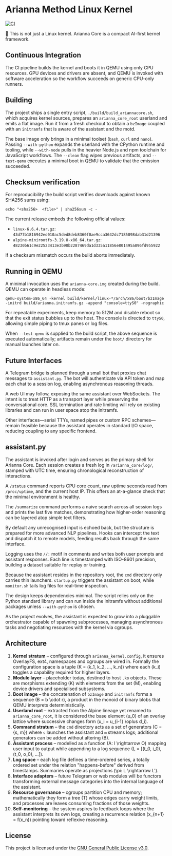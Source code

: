 # Arianna Method Linux Kernel

[![CI](https://github.com/OWNER/Arianna-Linux-Kernel/actions/workflows/ci.yml/badge.svg)](https://github.com/OWNER/Arianna-Linux-Kernel/actions/workflows/ci.yml)

🔹 This is not just a Linux kernel. Arianna Core is a compact AI-first kernel framework.

## Continuous Integration

The CI pipeline builds the kernel and boots it in QEMU using only CPU resources. GPU devices and drivers are absent, and QEMU
is invoked with software acceleration so the workflow succeeds on generic CPU-only runners.

## Building

The project ships a single entry script, `./build/build_ariannacore.sh`, which acquires kernel sources, prepares an `arianna_core_root` userland and emits a flat image. Run it from a fresh checkout to obtain a `bzImage` coupled with an `initramfs` that is aware of the assistant and the motd.

The base image only brings in a minimal toolset (`bash`, `curl` and `nano`). Passing `--with-python` expands the userland with the CPython runtime and tooling, while `--with-node` pulls in the heavier Node.js and npm toolchain for JavaScript workflows. The `--clean` flag wipes previous artifacts, and `--test-qemu` executes a minimal boot in QEMU to validate that the emission succeeded.

## Checksum verification

For reproducibility the build script verifies downloads against known SHA256 sums using:

```
echo "<sha256>  <file>" | sha256sum -c -
```

The current release embeds the following official values:

- `linux-6.6.4.tar.gz`: `43d77b1816942ed010ac5ded8deb8360f0ae9cca3642dc7185898dab31d21396`
- `alpine-minirootfs-3.19.8-x86_64.tar.gz`: `48230b61c9e22523413e3b90b2287469da1d335a11856e801495a896fd955922`

If a checksum mismatch occurs the build aborts immediately.

## Running in QEMU

A minimal invocation uses the `arianna-core.img` created during the build. QEMU can operate in headless mode:

```
qemu-system-x86_64 -kernel build/kernel/linux-*/arch/x86/boot/bzImage -initrd build/arianna.initramfs.gz -append "console=ttyS0" -nographic
```

For repeatable experiments, keep memory to 512M and disable reboot so that the exit status bubbles up to the host. The console is directed to `ttyS0`, allowing simple piping to tmux panes or log files.

When `--test-qemu` is supplied to the build script, the above sequence is executed automatically; artifacts remain under the `boot/` directory for manual launches later on.

## Future Interfaces

A Telegram bridge is planned through a small bot that proxies chat messages to `assistant.py`. The bot will authenticate via API token and map each chat to a session log, enabling asynchronous reasoning threads.

A web UI may follow, exposing the same assistant over WebSockets. The intent is to treat HTTP as a transport layer while preserving the conversational core. SSL termination and rate limiting will rely on existing libraries and can run in user space atop the initramfs.

Other interfaces—serial TTYs, named pipes or custom RPC schemes—remain feasible because the assistant operates in standard I/O space, reducing coupling to any specific frontend.

## assistant.py

The assistant is invoked after login and serves as the primary shell for Arianna Core. Each session creates a fresh log in `/arianna_core/log/`, stamped with UTC time, ensuring chronological reconstruction of interactions.

A `/status` command reports CPU core count, raw uptime seconds read from `/proc/uptime`, and the current host IP. This offers an at-a-glance check that the minimal environment is healthy.

The `/summarize` command performs a naive search across all session logs and prints the last five matches, demonstrating how higher-order reasoning can be layered atop simple text filters.

By default any unrecognised input is echoed back, but the structure is prepared for more advanced NLP pipelines. Hooks can intercept the text and dispatch it to remote models, feeding results back through the same interface.

Logging uses the `//:` motif in comments and writes both user prompts and assistant responses. Each line is timestamped with ISO-8601 precision, building a dataset suitable for replay or training.

Because the assistant resides in the repository root, the `cmd` directory only carries thin launchers. `startup.py` triggers the assistant on boot, while `monitor.sh` tails log files for real-time inspection.

The design keeps dependencies minimal. The script relies only on the Python standard library and can run inside the initramfs without additional packages unless `--with-python` is chosen.

As the project evolves, the assistant is expected to grow into a pluggable orchestrator capable of spawning subprocesses, managing asynchronous tasks and negotiating resources with the kernel via cgroups.

## Architecture

1. **Kernel stratum** – configured through `arianna_kernel.config`, it ensures OverlayFS, ext4, namespaces and cgroups are wired in. Formally the configuration space is a tuple \(K = (k_1, k_2, ..., k_n)\) where each \(k_i\) toggles a capability required for higher layers.
2. **Module layer** – placeholder today, destined to host `.ko` objects. These are morphisms extending \(K\) with elements from the set \(M\), enabling device drivers and specialised subsystems.
3. **Boot image** – the concatenation of `bzImage` and `initramfs` forms a sequence \(B = b \cdot r\), a product in the monoid of binary blobs that QEMU interprets deterministically.
4. **Userland root** – extracted from the Alpine lineage yet renamed to `arianna_core_root`, it is considered the base element \(u_0\) of an overlay lattice where successive changes form \(u_i = u_{i-1} \oplus d_i\).
5. **Command stratum** – the `cmd` directory acts as a set of generators \(C = \{s, m\}\) where `s` launches the assistant and `m` streams logs; additional generators can be added without altering \(B\).
6. **Assistant process** – modelled as a function \(A: I \rightarrow O\) mapping user input to output while appending to a log sequence \(L = [(t_0, i_0), (t_0, o_0), ...]\).
7. **Log space** – each log file defines a time-ordered series, a totally ordered set under the relation "happens-before" derived from timestamps. Summaries operate as projections \(\pi: L \rightarrow L'\).
8. **Interface adapters** – future Telegram or web modules will be functors transforming external message categories into the internal language of the assistant.
9. **Resource governance** – cgroups partition CPU and memory; mathematically they form a tree \(T\) whose edges carry weight limits, and processes are leaves consuming fractions of those weights.
10. **Self-monitoring** – the system aspires to feedback loops where the assistant interprets its own logs, creating a recurrence relation \(x_{n+1} = f(x_n)\) pointing toward reflexive reasoning.


## License

This project is licensed under the [GNU General Public License v3.0](LICENSE).
